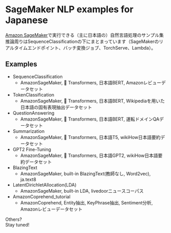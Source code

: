 # SageMaker NLP examples for Japanese

[Amazon SageMaker](https://aws.amazon.com/jp/sagemaker/)で実行できる（主に日本語の）自然言語処理のサンプル集    
推論周りはSequenceClassificationの下にまとまっています（SageMakerのリアルタイムエンドポイント、バッチ変換ジョブ、TorchServe、Lambda）。

## Examples
- SequenceClassification
  - AmazonSageMaker, 🤗 Transformers, 日本語BERT, Amazonレビューデータセット
- TokenClassification
  - AmazonSageMaker, 🤗 Transformers, 日本語BERT, Wikipediaを用いた日本語の固有表現抽出データセット
- QuestionAnswering
  - AmazonSageMaker, 🤗 Transformers, 日本語BERT, 運転ドメインQAデータセット
- Summarization
  - AmazonSageMaker, 🤗 Transformers, 日本語T5, wikiHow日本語要約データセット
- GPT2 Fine-Tuning
  - AmazonSageMaker, 🤗 Transformers, 日本語GPT2, wikiHow日本語要約データセット
- BlazingText
  - AmazonSageMaker, built-in BlazingText(教師なし, Word2vec), ja.text8
- LatentDirichletAllocation(LDA)
  - AmazonSageMaker, built-in LDA, livedoorニュースコーパス
- AmazonCoprehend_tutorial
  - AmazonCoprehend, Entity抽出, KeyPhrase抽出, Sentiment分析, Amazonレビューデータセット

Others?    
Stay tuned!
